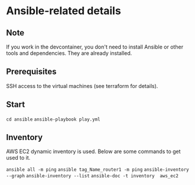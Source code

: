 # Ansible-related details

## Note
If you work in the devcontainer, you don't need to install Ansible or other tools and dependencies. They are already installed.

## Prerequisites
SSH access to the virtual machines (see terraform for details).

## Start
`cd ansible`
`ansible-playbook play.yml`

## Inventory
AWS EC2 dynamic inventory is used. Below are some commands to get used to it.

`ansible all -m ping`
`ansible tag_Name_router1 -m ping`
`ansible-inventory --graph`
`ansible-inventory --list`
`ansible-doc -t inventory  aws_ec2`
